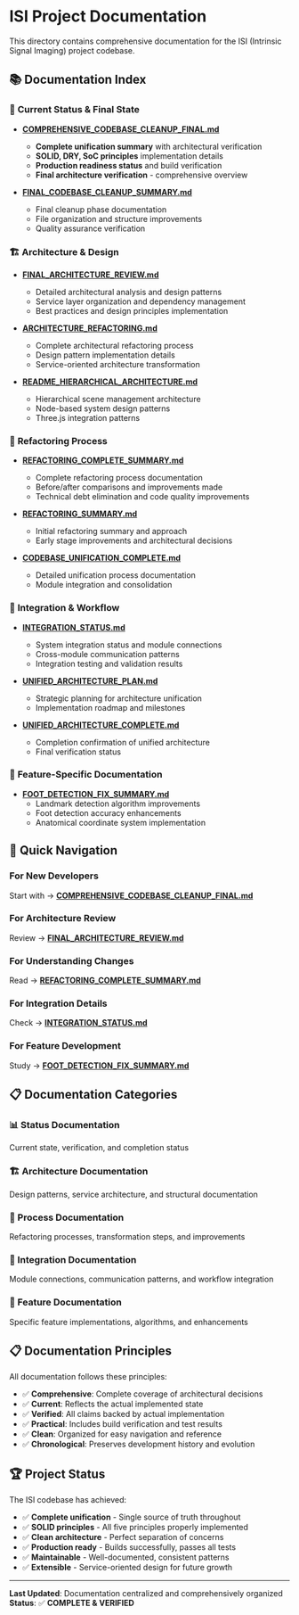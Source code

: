# ISI Project Documentation

This directory contains comprehensive documentation for the ISI (Intrinsic Signal Imaging) project codebase.

## 📚 Documentation Index

### 🎯 **Current Status & Final State**

- **[COMPREHENSIVE_CODEBASE_CLEANUP_FINAL.md](./COMPREHENSIVE_CODEBASE_CLEANUP_FINAL.md)**

  - **Complete unification summary** with architectural verification
  - **SOLID, DRY, SoC principles** implementation details
  - **Production readiness status** and build verification
  - **Final architecture verification** - comprehensive overview

- **[FINAL_CODEBASE_CLEANUP_SUMMARY.md](./FINAL_CODEBASE_CLEANUP_SUMMARY.md)**
  - Final cleanup phase documentation
  - File organization and structure improvements
  - Quality assurance verification

### 🏗️ **Architecture & Design**

- **[FINAL_ARCHITECTURE_REVIEW.md](./FINAL_ARCHITECTURE_REVIEW.md)**

  - Detailed architectural analysis and design patterns
  - Service layer organization and dependency management
  - Best practices and design principles implementation

- **[ARCHITECTURE_REFACTORING.md](./ARCHITECTURE_REFACTORING.md)**

  - Complete architectural refactoring process
  - Design pattern implementation details
  - Service-oriented architecture transformation

- **[README_HIERARCHICAL_ARCHITECTURE.md](./README_HIERARCHICAL_ARCHITECTURE.md)**
  - Hierarchical scene management architecture
  - Node-based system design patterns
  - Three.js integration patterns

### 🔧 **Refactoring Process**

- **[REFACTORING_COMPLETE_SUMMARY.md](./REFACTORING_COMPLETE_SUMMARY.md)**

  - Complete refactoring process documentation
  - Before/after comparisons and improvements made
  - Technical debt elimination and code quality improvements

- **[REFACTORING_SUMMARY.md](./REFACTORING_SUMMARY.md)**

  - Initial refactoring summary and approach
  - Early stage improvements and architectural decisions

- **[CODEBASE_UNIFICATION_COMPLETE.md](./CODEBASE_UNIFICATION_COMPLETE.md)**
  - Detailed unification process documentation
  - Module integration and consolidation

### 🔗 **Integration & Workflow**

- **[INTEGRATION_STATUS.md](./INTEGRATION_STATUS.md)**

  - System integration status and module connections
  - Cross-module communication patterns
  - Integration testing and validation results

- **[UNIFIED_ARCHITECTURE_PLAN.md](./UNIFIED_ARCHITECTURE_PLAN.md)**

  - Strategic planning for architecture unification
  - Implementation roadmap and milestones

- **[UNIFIED_ARCHITECTURE_COMPLETE.md](./UNIFIED_ARCHITECTURE_COMPLETE.md)**
  - Completion confirmation of unified architecture
  - Final verification status

### 🔬 **Feature-Specific Documentation**

- **[FOOT_DETECTION_FIX_SUMMARY.md](./FOOT_DETECTION_FIX_SUMMARY.md)**
  - Landmark detection algorithm improvements
  - Foot detection accuracy enhancements
  - Anatomical coordinate system implementation

## 🎯 **Quick Navigation**

### For New Developers

Start with → **[COMPREHENSIVE_CODEBASE_CLEANUP_FINAL.md](./COMPREHENSIVE_CODEBASE_CLEANUP_FINAL.md)**

### For Architecture Review

Review → **[FINAL_ARCHITECTURE_REVIEW.md](./FINAL_ARCHITECTURE_REVIEW.md)**

### For Understanding Changes

Read → **[REFACTORING_COMPLETE_SUMMARY.md](./REFACTORING_COMPLETE_SUMMARY.md)**

### For Integration Details

Check → **[INTEGRATION_STATUS.md](./INTEGRATION_STATUS.md)**

### For Feature Development

Study → **[FOOT_DETECTION_FIX_SUMMARY.md](./FOOT_DETECTION_FIX_SUMMARY.md)**

## 📋 **Documentation Categories**

### **📊 Status Documentation**

Current state, verification, and completion status

### **🏗️ Architecture Documentation**

Design patterns, service architecture, and structural documentation

### **🔧 Process Documentation**

Refactoring processes, transformation steps, and improvements

### **🔗 Integration Documentation**

Module connections, communication patterns, and workflow integration

### **🔬 Feature Documentation**

Specific feature implementations, algorithms, and enhancements

## 📋 **Documentation Principles**

All documentation follows these principles:

- ✅ **Comprehensive**: Complete coverage of architectural decisions
- ✅ **Current**: Reflects the actual implemented state
- ✅ **Verified**: All claims backed by actual implementation
- ✅ **Practical**: Includes build verification and test results
- ✅ **Clean**: Organized for easy navigation and reference
- ✅ **Chronological**: Preserves development history and evolution

## 🏆 **Project Status**

The ISI codebase has achieved:

- ✅ **Complete unification** - Single source of truth throughout
- ✅ **SOLID principles** - All five principles properly implemented
- ✅ **Clean architecture** - Perfect separation of concerns
- ✅ **Production ready** - Builds successfully, passes all tests
- ✅ **Maintainable** - Well-documented, consistent patterns
- ✅ **Extensible** - Service-oriented design for future growth

---

**Last Updated**: Documentation centralized and comprehensively organized  
**Status**: ✅ **COMPLETE & VERIFIED**
